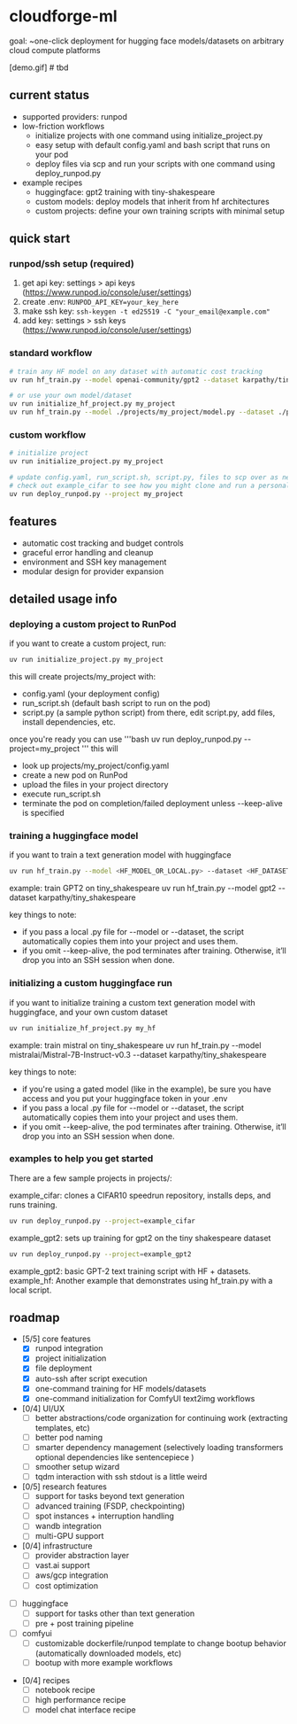 # cloudforge-ml
goal: ~one-click deployment for hugging face models/datasets on arbitrary cloud compute platforms

[demo.gif] # tbd

## current status
- supported providers: runpod
- low-friction workflows
  - initialize projects with one command using initialize_project.py
  - easy setup with default config.yaml and bash script that runs on your pod
  - deploy files via scp and run your scripts with one command using deploy_runpod.py
- example recipes
  - huggingface: gpt2 training with tiny-shakespeare
  - custom models: deploy models that inherit from hf architectures
  - custom projects: define your own training scripts with minimal setup

## quick start

### runpod/ssh setup (required)
1. get api key: settings > api keys (https://www.runpod.io/console/user/settings)
2. create .env: `RUNPOD_API_KEY=your_key_here`
3. make ssh key: `ssh-keygen -t ed25519 -C "your_email@example.com"`
4. add key: settings > ssh keys (https://www.runpod.io/console/user/settings)

### standard workflow
```bash
# train any HF model on any dataset with automatic cost tracking
uv run hf_train.py --model openai-community/gpt2 --dataset karpathy/tiny-shakespeare

# or use your own model/dataset
uv run initialize_hf_project.py my_project
uv run hf_train.py --model ./projects/my_project/model.py --dataset ./projects/my_project/dataset.py
```

### custom workflow
```bash
# initialize project
uv run initialize_project.py my_project

# update config.yaml, run_script.sh, script.py, files to scp over as needed
# check out example_cifar to see how you might clone and run a personal repository
uv run deploy_runpod.py --project my_project
```

## features
- automatic cost tracking and budget controls
- graceful error handling and cleanup
- environment and SSH key management
- modular design for provider expansion

## detailed usage info
### deploying a custom project to RunPod
if you want to create a custom project, run:

```bash
uv run initialize_project.py my_project
```

this will create projects/my_project with:
- config.yaml (your deployment config)
- run_script.sh (default bash script to run on the pod)
- script.py (a sample python script)
from there, edit script.py, add files, install dependencies, etc.

once you're ready you can use
'''bash
uv run deploy_runpod.py --project=my_project
'''
this will
- look up projects/my_project/config.yaml
- create a new pod on RunPod
- upload the files in your project directory
- execute run_script.sh
- terminate the pod on completion/failed deployment unless --keep-alive is specified

### training a huggingface model
if you want to train a text generation model with huggingface

```bash
uv run hf_train.py --model <HF_MODEL_OR_LOCAL.py> --dataset <HF_DATASET_OR_LOCAL.py> [--keep-alive]
```

example: train GPT2 on tiny_shakespeare
uv run hf_train.py --model gpt2 --dataset karpathy/tiny_shakespeare

key things to note:
- if you pass a local .py file for --model or --dataset, the script automatically copies them into your project and uses them.
- if you omit --keep-alive, the pod terminates after training. Otherwise, it’ll drop you into an SSH session when done.

### initializing a custom huggingface run
if you want to initialize training a custom text generation model with huggingface, and your own custom dataset

```bash
uv run initialize_hf_project.py my_hf
```

example: train mistral on tiny_shakespeare
uv run hf_train.py --model mistralai/Mistral-7B-Instruct-v0.3 --dataset karpathy/tiny_shakespeare

key things to note:
- if you're using a gated model (like in the example), be sure you have access and you put your huggingface token in your .env
- if you pass a local .py file for --model or --dataset, the script automatically copies them into your project and uses them.
- if you omit --keep-alive, the pod terminates after training. Otherwise, it’ll drop you into an SSH session when done.

### examples to help you get started
There are a few sample projects in projects/:

example_cifar: clones a CIFAR10 speedrun repository, installs deps, and runs training.

```bash
uv run deploy_runpod.py --project=example_cifar
```

example_gpt2: sets up training for gpt2 on the tiny shakespeare dataset

```bash
uv run deploy_runpod.py --project=example_gpt2
```

example_gpt2: basic GPT-2 text training script with HF + datasets.
example_hf: Another example that demonstrates using hf_train.py with a local script.

## roadmap
- [5/5] core features
  - [x] runpod integration
  - [x] project initialization
  - [x] file deployment
  - [x] auto-ssh after script execution
  - [x] one-command training for HF models/datasets
  - [x] one-command initialization for ComfyUI text2img workflows

- [0/4] UI/UX
  - [ ] better abstractions/code organization for continuing work (extracting templates, etc)
  - [ ] better pod naming
  - [ ] smarter dependency management (selectively loading transformers optional dependencies like sentencepiece )
  - [ ] smoother setup wizard
  - [ ] tqdm interaction with ssh stdout is a little weird

- [0/5] research features
  - [ ] support for tasks beyond text generation
  - [ ] advanced training (FSDP, checkpointing)
  - [ ] spot instances + interruption handling
  - [ ] wandb integration
  - [ ] multi-GPU support

- [0/4] infrastructure
  - [ ] provider abstraction layer
  - [ ] vast.ai support
  - [ ] aws/gcp integration
  - [ ] cost optimization

- [ ] huggingface
  - [ ] support for tasks other than text generation
  - [ ] pre + post training pipeline

- [ ] comfyui
  - [ ] customizable dockerfile/runpod template to change bootup behavior (automatically downloaded models, etc)
  - [ ] bootup with more example workflows

- [0/4] recipes
  - [ ] notebook recipe
  - [ ] high performance recipe
  - [ ] model chat interface recipe
